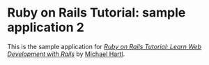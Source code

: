 # Ruby on Rails Tutorial: sample application 2

This is the sample application for
[*Ruby on Rails Tutorial:
Learn Web Development with Rails*](http://railstutorial.org/)
by [Michael Hartl](http://michaelhartl.com/).

